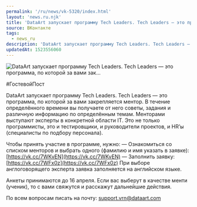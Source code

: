 ```yaml
---
permalink: '/ru/news/vk-5320/index.html'
layout: 'news.ru.njk'
title: 'DataArt запускает программу Tech Leaders. Tech Leaders — это программа, по которой за вами зак'
source: ВКонтакте
tags:
  - news_ru
description: 'DataArt запускает программу Tech Leaders. Tech Leaders — это программа, по которой за вами зак…'
updatedAt: 1523556060
---
```

![DataArt запускает программу Tech Leaders. Tech Leaders — это программа, по которой за вами зак…](https://sun9-67.userapi.com/impf/c840427/v840427279/71323/iUbed0-biE0.jpg?size=824x549&quality=96&proxy=1&sign=0aa18dd34c551ffec7c91f8644336725&c_uniq_tag=AsJHS2ImznjXczXTJLwWEAFCXBpHN9ki59Btw0V8dY8&type=album)

#ГостевойПост

DataArt запускает программу Tech Leaders. Tech Leaders — это программа, по которой за вами закрепляется ментор. В течение определённого времени вы получаете от него советы, задания и различную информацию по определённым темам. Менторами выступают эксперты в конкретной области IT. Это не только программисты, это и тестировщики, и руководители проектов, и HR’ы (специалисты по подбору персонала).

Чтобы принять участие в программе, нужно:
— Ознакомиться со списком менторов и выбрать одного (фамилию и имя указать в заявке): [https://vk.cc/7WKvEN](https://vk.cc/7WKvEN)
— Заполнить заявку: [https://vk.cc/7WFx0z](https://vk.cc/7WFx0z)
При выборе англоговорящего эксперта заявка заполняется на английском языке.

Анкеты принимаются до 16 апреля. Если вас выберут в качестве менти (ученик), то с вами свяжутся и расскажут дальнейшие действия.

По всем вопросам писать на почту: support.vrn@dataart.com
